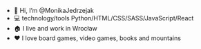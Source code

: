 - 👋 Hi, I’m @MonikaJedrzejak
- :computer: technology/tools Python/HTML/CSS/SASS/JavaScript/React
- :house: I live and work in Wrocław
- ❤️ I love board games, video games, books and mountains 
